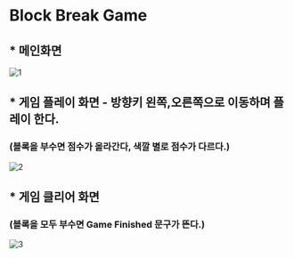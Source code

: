 # Block Break Game 
## * 메인화면
![1](https://user-images.githubusercontent.com/37132897/155241785-91b77c2d-b58a-4f95-9a61-d401a62b0810.PNG)

## * 게임 플레이 화면 - 방향키 왼쪽,오른쪽으로 이동하며 플레이 한다.
### (블록을 부수면 점수가 올라간다, 색깔 별로 점수가 다르다.)
![2](https://user-images.githubusercontent.com/37132897/155241790-2149020d-647e-41dd-ab77-981db2414a5b.PNG)

## * 게임 클리어 화면
### (블록을 모두 부수면 Game Finished 문구가 뜬다.)
![3](https://user-images.githubusercontent.com/37132897/155241793-e99317cd-e78c-46e3-be6d-61c214e961db.PNG)
